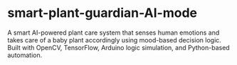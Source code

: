 # smart-plant-guardian-AI-mode
A smart AI-powered plant care system that senses human emotions and takes care of a baby plant accordingly using mood-based decision logic. Built with OpenCV, TensorFlow, Arduino logic simulation, and Python-based automation.
